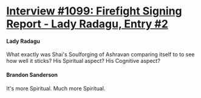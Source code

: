 # [Interview #1099: Firefight Signing Report - Lady Radagu, Entry #2](https://www.theoryland.com/intvmain.php?i=1099#2)

#### Lady Radagu

What exactly was Shai's Soulforging of Ashravan comparing itself to to see how well it sticks? His Spiritual aspect? His Cognitive aspect?

#### Brandon Sanderson

It's more Spiritual. Much more Spiritual.

